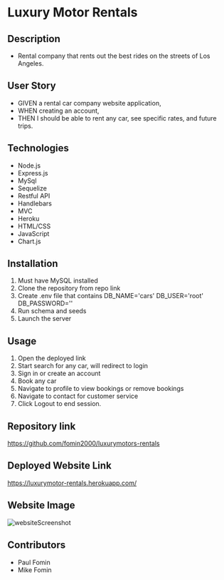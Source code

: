 # Luxury Motor Rentals

## Description
- Rental company that rents out the best rides on the streets of Los Angeles.

## User Story
- GIVEN a rental car company website application,
- WHEN creating an account,
- THEN I should be able to rent any car, see specific rates, and future trips.

## Technologies
- Node.js
- Express.js
- MySql
- Sequelize
- Restful API
- Handlebars
- MVC
- Heroku
- HTML/CSS
- JavaScript
- Chart.js

## Installation
1. Must have MySQL installed
2. Clone the repository from repo link
3. Create .env file that contains DB_NAME='cars' DB_USER='root' DB_PASSWORD=''
4. Run schema and seeds
5. Launch the server

## Usage
1. Open the deployed link
2. Start search for any car, will redirect to login
3. Sign in or create an account
4. Book any car
5. Navigate to profile to view bookings or remove bookings
6. Navigate to contact for customer service
7. Click Logout to end session.


## Repository link
https://github.com/fomin2000/luxurymotors-rentals

## Deployed Website Link
https://luxurymotor-rentals.herokuapp.com/

## Website Image
![websiteScreenshot](./public/images/Screen%20Shot%202023-01-12%20at%205.53.02%20PM.png)

## Contributors
- Paul Fomin
- Mike Fomin
